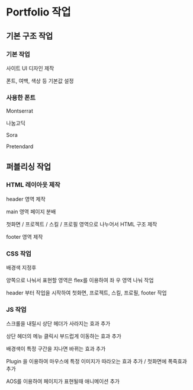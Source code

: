 # Portfolio 작업

## 기본 구조 작업

### 기본 작업

사이트 UI 디자인 제작

폰트, 여백, 색상 등 기본값 설정

### 사용한 폰트

Montserrat

나눔고딕

Sora

Pretendard

## 퍼블리싱 작업

### HTML 레이아웃 제작

header 영역 제작

main 영역 페이지 분배

첫화면 / 프로젝트 / 스킬 / 프로필 영역으로 나누어서 HTML 구조 제작

footer 영역 제작

### CSS 작업

배경색 지정후

양쪽으로 나눠서 표현할 영역은 flex를 이용하여 좌 우 영역 나눠 작업

header 부터 작업을 시작하여 첫화면, 프로젝트, 스킬, 프로필, footer 작업

### JS 작업

스크롤을 내릴시 상단 헤더가 사라지는 효과 추가

상단 헤더의 메뉴 클릭시 부드럽게 이동하는 효과 추가

배경색이 특정 구간을 지나면 바뀌는 효과 추가

Plugin 을 이용하여 마우스에 특정 이미지가 따라오는 효과 추가 / 첫화면에 폭죽효과 추가

AOS를 이용하여 페이지가 표현될때 애니메이션 추가

